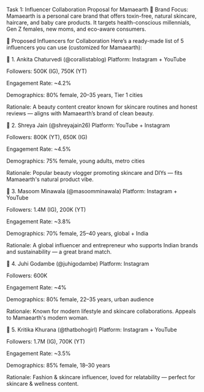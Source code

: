  Task 1: Influencer Collaboration Proposal for Mamaearth
📌 Brand Focus:
Mamaearth is a personal care brand that offers toxin-free, natural skincare, haircare, and baby care products. It targets health-conscious millennials, Gen Z females, new moms, and eco-aware consumers.

👥 Proposed Influencers for Collaboration
Here’s a ready-made list of 5 influencers you can use (customized for Mamaearth):

🔷 1. Ankita Chaturvedi (@corallistablog)
Platform: Instagram + YouTube

Followers: 500K (IG), 750K (YT)

Engagement Rate: ~4.2%

Demographics: 80% female, 20–35 years, Tier 1 cities

Rationale: A beauty content creator known for skincare routines and honest reviews — aligns with Mamaearth’s brand of clean beauty.

🔷 2. Shreya Jain (@shreyajain26)
Platform: YouTube + Instagram

Followers: 800K (YT), 650K (IG)

Engagement Rate: ~4.5%

Demographics: 75% female, young adults, metro cities

Rationale: Popular beauty vlogger promoting skincare and DIYs — fits Mamaearth's natural product vibe.

🔷 3. Masoom Minawala (@masoomminawala)
Platform: Instagram + YouTube

Followers: 1.4M (IG), 200K (YT)

Engagement Rate: ~3.8%

Demographics: 70% female, 25–40 years, global + India

Rationale: A global influencer and entrepreneur who supports Indian brands and sustainability — a great brand match.

🔷 4. Juhi Godambe (@juhigodambe)
Platform: Instagram

Followers: 600K

Engagement Rate: ~4%

Demographics: 80% female, 22–35 years, urban audience

Rationale: Known for modern lifestyle and skincare collaborations. Appeals to Mamaearth's modern woman.

🔷 5. Kritika Khurana (@thatbohogirl)
Platform: Instagram + YouTube

Followers: 1.7M (IG), 700K (YT)

Engagement Rate: ~3.5%

Demographics: 85% female, 18–30 years

Rationale: Fashion & skincare influencer, loved for relatability — perfect for skincare & wellness content.

